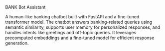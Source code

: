 BANK Bot Assistant


A human-like banking chatbot built with FastAPI and a fine-tuned transformer model. The chatbot answers banking-related queries using semantic similarity, supports user memory for personalized responses, and handles intents like greetings and off-topic queries. It leverages precomputed embeddings and a fine-tuned model for efficient response generation.
